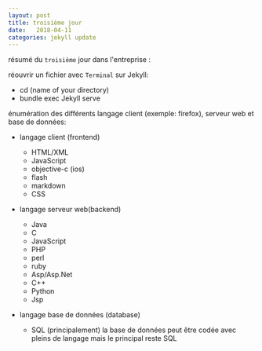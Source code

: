 ```yaml
---
layout: post
title: troisième jour
date:   2018-04-11
categories: jekyll update
---
```

résumé du `troisième` jour dans l'entreprise :

réouvrir un fichier avec `Terminal` sur Jekyll:

+ cd (name of your directory)
+ bundle exec Jekyll serve

énumération des différents langage client (exemple: firefox), serveur web et base de données:

+ langage client (frontend)
  + HTML/XML
  + JavaScript    
  + objective-c (ios)
  + flash
  + markdown
  + CSS

+ langage serveur web(backend)
  + Java
  + C
  + JavaScript
  + PHP
  + perl
  + ruby
  + Asp/Asp.Net
  + C++
  + Python
  + Jsp

+ langage base de données (database)
  + SQL (principalement)
 la base de données peut être codée avec pleins de langage mais le principal reste SQL
